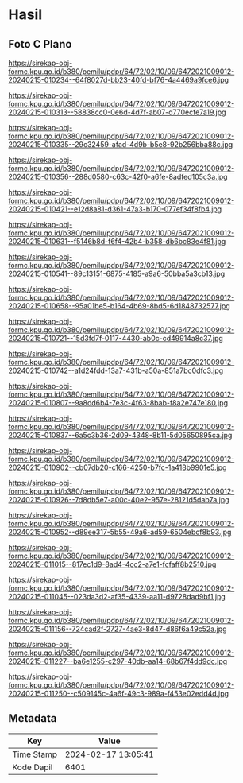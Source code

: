 # Hasil

## Foto C Plano

https://sirekap-obj-formc.kpu.go.id/b380/pemilu/pdpr/64/72/02/10/09/6472021009012-20240215-010234--64f8027d-bb23-40fd-bf76-4a4469a9fce6.jpg

https://sirekap-obj-formc.kpu.go.id/b380/pemilu/pdpr/64/72/02/10/09/6472021009012-20240215-010313--58838cc0-0e6d-4d7f-ab07-d770ecfe7a19.jpg

https://sirekap-obj-formc.kpu.go.id/b380/pemilu/pdpr/64/72/02/10/09/6472021009012-20240215-010335--29c32459-afad-4d9b-b5e8-92b256bba88c.jpg

https://sirekap-obj-formc.kpu.go.id/b380/pemilu/pdpr/64/72/02/10/09/6472021009012-20240215-010356--288d0580-c63c-42f0-a6fe-8adfed105c3a.jpg

https://sirekap-obj-formc.kpu.go.id/b380/pemilu/pdpr/64/72/02/10/09/6472021009012-20240215-010421--e12d8a81-d361-47a3-b170-077ef34f8fb4.jpg

https://sirekap-obj-formc.kpu.go.id/b380/pemilu/pdpr/64/72/02/10/09/6472021009012-20240215-010631--f5146b8d-f6f4-42b4-b358-db6bc83e4f81.jpg

https://sirekap-obj-formc.kpu.go.id/b380/pemilu/pdpr/64/72/02/10/09/6472021009012-20240215-010541--89c13151-6875-4185-a9a6-50bba5a3cb13.jpg

https://sirekap-obj-formc.kpu.go.id/b380/pemilu/pdpr/64/72/02/10/09/6472021009012-20240215-010658--95a01be5-b164-4b69-8bd5-6d1848732577.jpg

https://sirekap-obj-formc.kpu.go.id/b380/pemilu/pdpr/64/72/02/10/09/6472021009012-20240215-010721--15d3fd7f-0117-4430-ab0c-cd49914a8c37.jpg

https://sirekap-obj-formc.kpu.go.id/b380/pemilu/pdpr/64/72/02/10/09/6472021009012-20240215-010742--a1d24fdd-13a7-431b-a50a-851a7bc0dfc3.jpg

https://sirekap-obj-formc.kpu.go.id/b380/pemilu/pdpr/64/72/02/10/09/6472021009012-20240215-010807--9a8dd6b4-7e3c-4f63-8bab-f8a2e747e180.jpg

https://sirekap-obj-formc.kpu.go.id/b380/pemilu/pdpr/64/72/02/10/09/6472021009012-20240215-010837--6a5c3b36-2d09-4348-8b11-5d05650895ca.jpg

https://sirekap-obj-formc.kpu.go.id/b380/pemilu/pdpr/64/72/02/10/09/6472021009012-20240215-010902--cb07db20-c166-4250-b7fc-1a418b9901e5.jpg

https://sirekap-obj-formc.kpu.go.id/b380/pemilu/pdpr/64/72/02/10/09/6472021009012-20240215-010926--7d8db5e7-a00c-40e2-957e-28121d5dab7a.jpg

https://sirekap-obj-formc.kpu.go.id/b380/pemilu/pdpr/64/72/02/10/09/6472021009012-20240215-010952--d89ee317-5b55-49a6-ad59-6504ebcf8b93.jpg

https://sirekap-obj-formc.kpu.go.id/b380/pemilu/pdpr/64/72/02/10/09/6472021009012-20240215-011015--817ec1d9-8ad4-4cc2-a7e1-fcfaff8b2510.jpg

https://sirekap-obj-formc.kpu.go.id/b380/pemilu/pdpr/64/72/02/10/09/6472021009012-20240215-011045--023da3d2-af35-4339-aa11-d9728dad9bf1.jpg

https://sirekap-obj-formc.kpu.go.id/b380/pemilu/pdpr/64/72/02/10/09/6472021009012-20240215-011156--724cad2f-2727-4ae3-8d47-d86f6a49c52a.jpg

https://sirekap-obj-formc.kpu.go.id/b380/pemilu/pdpr/64/72/02/10/09/6472021009012-20240215-011227--ba6e1255-c297-40db-aa14-68b67f4dd9dc.jpg

https://sirekap-obj-formc.kpu.go.id/b380/pemilu/pdpr/64/72/02/10/09/6472021009012-20240215-011250--c509145c-4a6f-49c3-989a-f453e02edd4d.jpg


## Metadata

| Key        | Value               |
| ---------- | ------------------- |
| Time Stamp | 2024-02-17 13:05:41 |
| Kode Dapil | 6401                |



